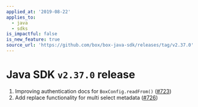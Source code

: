 ```yaml
---
applied_at: '2019-08-22'
applies_to:
  - java
  - sdks
is_impactful: false
is_new_feature: true
source_url: 'https://github.com/box/box-java-sdk/releases/tag/v2.37.0'
---
```


# Java SDK `v2.37.0` release

1. Improving authentication docs for `BoxConfig.readFrom()` ([#723](https://github.com/box/box-java-sdk/pull/723))
2. Add replace functionality for multi select metadata ([#726](https://github.com/box/box-java-sdk/pull/726))